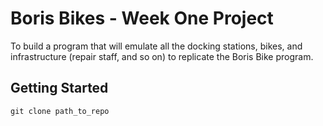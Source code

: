 # Boris Bikes - Week One Project

To build a program that will emulate all the docking stations, bikes, and infrastructure (repair staff, and so on) to replicate the Boris Bike program.

## Getting Started
`git clone path_to_repo`

